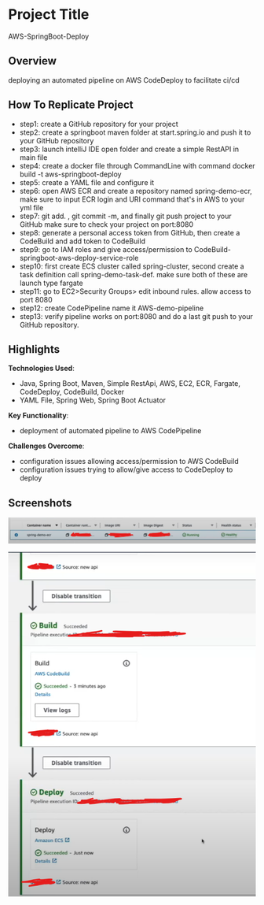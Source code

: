 # Project Title
AWS-SpringBoot-Deploy

## Overview
deploying an automated pipeline on AWS CodeDeploy to facilitate ci/cd 

## How To Replicate Project 
- step1: create a GitHub repository for your project
- step2: create a springboot maven folder at start.spring.io and push it to your GitHub repository
- step3: launch intelliJ IDE open folder and create a simple RestAPI in main file
- step4: create a docker file through CommandLine with command docker build -t aws-springboot-deploy
- step5: create a YAML file and configure it 
- step6: open AWS ECR and create a repository named spring-demo-ecr, make sure to input ECR login and URI command that's in AWS to your yml file 
- step7: git add. , git commit -m, and finally git push project to your GitHub make sure to check your project on port:8080 
- step8: generate a personal access token from GitHub, then create a CodeBuild and add token to CodeBuild
- step9: go to IAM roles and give access/permission to CodeBuild-springboot-aws-deploy-service-role
- step10: first create ECS cluster called spring-cluster, second create a task definition call spring-demo-task-def. make sure both of these are launch type fargate
- step11: go to EC2>Security Groups> edit inbound rules. allow access to port 8080
- step12: create CodePipeline name it AWS-demo-pipeline
- step13: verify pipeline works on port:8080 and do a last git push to your GitHub repository.


## Highlights
**Technologies Used**: 
- Java, Spring Boot, Maven, Simple RestApi, AWS, EC2, ECR, Fargate, CodeDeploy, CodeBuild, Docker
- YAML File, Spring Web, Spring Boot Actuator

**Key Functionality**: 
- deployment of automated pipeline to AWS CodePipeline

**Challenges Overcome**: 
- configuration issues allowing access/permission to AWS CodeBuild 
- configuration issues trying to allow/give access to CodeDeploy to deploy


## Screenshots
![img.png](img.png)

![img_2.png](img_2.png)
